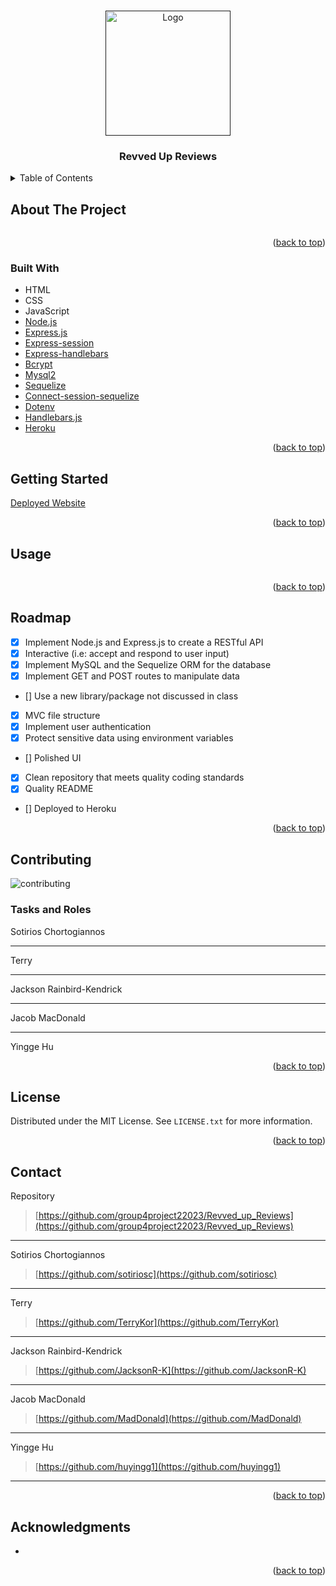 <!-- Improved compatibility of back to top link: See: https://github.com/othneildrew/Best-README-Template/pull/73 -->
<a name="readme-top"></a>


<!-- PROJECT LOGO -->
<br />
<div align="center">
  <a href=""> <!-- TODO add repo link -->
    <img src="" alt="Logo" width="200" height="200"> <!-- TODO add src-->
  </a>

  <h3 align="center">Revved Up Reviews</h3>

  <p align="center">
    <!-- TODO add slogan -->
  </p>
</div>



<!-- TABLE OF CONTENTS -->
<details>
  <summary>Table of Contents</summary>
  <ol>
    <li>
      <a href="#about-the-project">About The Project</a>
      <ul>
        <li><a href="#built-with">Built With</a></li>
      </ul>
    </li>
    <li>
      <a href="#getting-started">Getting Started</a>
    </li>
    <li><a href="#usage">Usage</a></li>
    <li><a href="#roadmap">Roadmap</a></li>
    <li><a href="#contributing">Contributing</a></li>
    <li><a href="#license">License</a></li>
    <li><a href="#contact">Contact</a></li>
    <li><a href="#acknowledgments">Acknowledgments</a></li>
  </ol>
</details>



<!-- ABOUT THE PROJECT -->
## About The Project

![]() <!-- TODO add screenshot of project -->

<!-- TODO add description of project -->

<p align="right">(<a href="#readme-top">back to top</a>)</p>



### Built With


* HTML
* CSS
* JavaScript
* [Node.js](https://nodejs.org/en/docs)
* [Express.js](https://expressjs.com/)
* [Express-session](https://www.npmjs.com/package/express-session)
* [Express-handlebars]()
* [Bcrypt]()
* [Mysql2](https://www.npmjs.com/package/mysql2) <!-- TODO add technologies -->
* [Sequelize](https://sequelize.org/)
* [Connect-session-sequelize](https://www.npmjs.com/package/express-session)
* [Dotenv]()
* [Handlebars.js](https://handlebarsjs.com/)
* [Heroku](https://www.heroku.com/platform)

<p align="right">(<a href="#readme-top">back to top</a>)</p>



<!-- GETTING STARTED -->
## Getting Started


[Deployed Website]()<!-- TODO add website link-->


<p align="right">(<a href="#readme-top">back to top</a>)</p>



<!-- USAGE EXAMPLES -->
## Usage

![]() <!-- TODO add video -->

<p align="right">(<a href="#readme-top">back to top</a>)</p>



<!-- ROADMAP -->
## Roadmap
<!-- TODO update this -->
- [x] Implement Node.js and Express.js to create a RESTful API
- [x] Interactive (i.e: accept and respond to user input)
- [x] Implement MySQL and the Sequelize ORM for the database
- [x] Implement GET and POST routes to manipulate data
- [] Use a new library/package not discussed in class
- [x] MVC file structure
- [x] Implement user authentication
- [x] Protect sensitive data using environment variables
- [] Polished UI
- [x] Clean repository that meets quality coding standards
- [x] Quality README
- [] Deployed to Heroku


<p align="right">(<a href="#readme-top">back to top</a>)</p>


<!-- CONTRIBUTING -->
## Contributing
![contributing]() <!-- TODO add contributing link -->
### Tasks and Roles 
Sotirios Chortogiannos
> <!-- TODO add role -->
---
Terry 
> <!-- TODO add role -->
--- 
Jackson Rainbird-Kendrick
> <!-- TODO add role -->
---
Jacob MacDonald
> <!-- TODO add role -->
---
Yingge Hu
> <!-- TODO add role -->



<p align="right">(<a href="#readme-top">back to top</a>)</p>



<!-- LICENSE -->
## License

Distributed under the MIT License. See `LICENSE.txt` for more information.

<p align="right">(<a href="#readme-top">back to top</a>)</p>



<!-- CONTACT -->
## Contact


Repository
> [https://github.com/group4project22023/Revved_up_Reviews](https://github.com/group4project22023/Revved_up_Reviews)
---
Sotirios Chortogiannos
> [https://github.com/sotiriosc](https://github.com/sotiriosc)
---
Terry 
> [https://github.com/TerryKor](https://github.com/TerryKor)
---
Jackson Rainbird-Kendrick
> [https://github.com/JacksonR-K](https://github.com/JacksonR-K)
---
Jacob MacDonald
> [https://github.com/MadDonald](https://github.com/MadDonald)
---
Yingge Hu
> [https://github.com/huyingg1](https://github.com/huyingg1)
---
<p align="right">(<a href="#readme-top">back to top</a>)</p>



<!-- ACKNOWLEDGMENTS -->
## Acknowledgments


* 

<p align="right">(<a href="#readme-top">back to top</a>)</p>